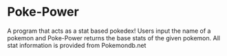 # Poke-Power
A program that acts as a stat based pokedex!
Users input the name of a pokemon and Poke-Power returns the base stats of the given pokemon.
All stat information is provided from Pokemondb.net
